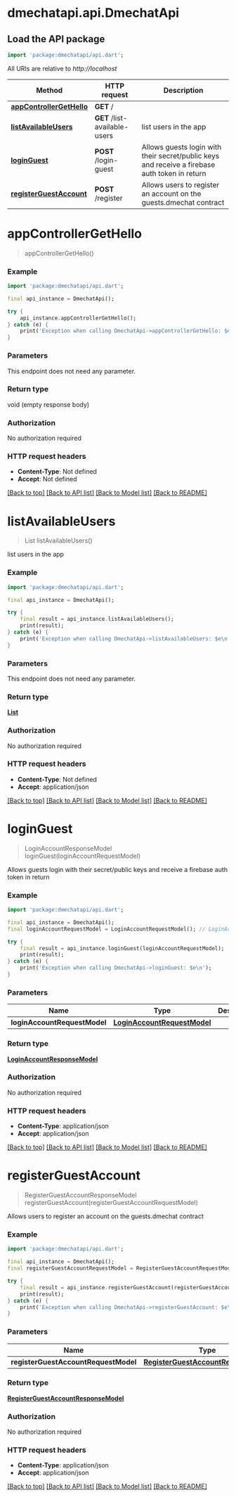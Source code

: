 # dmechatapi.api.DmechatApi

## Load the API package
```dart
import 'package:dmechatapi/api.dart';
```

All URIs are relative to *http://localhost*

Method | HTTP request | Description
------------- | ------------- | -------------
[**appControllerGetHello**](DmechatApi.md#appcontrollergethello) | **GET** / | 
[**listAvailableUsers**](DmechatApi.md#listavailableusers) | **GET** /list-available-users | list users in the app
[**loginGuest**](DmechatApi.md#loginguest) | **POST** /login-guest | Allows guests login with their secret/public keys and receive a firebase auth token in return
[**registerGuestAccount**](DmechatApi.md#registerguestaccount) | **POST** /register | Allows users to register an account on the guests.dmechat contract


# **appControllerGetHello**
> appControllerGetHello()



### Example 
```dart
import 'package:dmechatapi/api.dart';

final api_instance = DmechatApi();

try { 
    api_instance.appControllerGetHello();
} catch (e) {
    print('Exception when calling DmechatApi->appControllerGetHello: $e\n');
}
```

### Parameters
This endpoint does not need any parameter.

### Return type

void (empty response body)

### Authorization

No authorization required

### HTTP request headers

 - **Content-Type**: Not defined
 - **Accept**: Not defined

[[Back to top]](#) [[Back to API list]](../README.md#documentation-for-api-endpoints) [[Back to Model list]](../README.md#documentation-for-models) [[Back to README]](../README.md)

# **listAvailableUsers**
> List<UserModel> listAvailableUsers()

list users in the app

### Example 
```dart
import 'package:dmechatapi/api.dart';

final api_instance = DmechatApi();

try { 
    final result = api_instance.listAvailableUsers();
    print(result);
} catch (e) {
    print('Exception when calling DmechatApi->listAvailableUsers: $e\n');
}
```

### Parameters
This endpoint does not need any parameter.

### Return type

[**List<UserModel>**](UserModel.md)

### Authorization

No authorization required

### HTTP request headers

 - **Content-Type**: Not defined
 - **Accept**: application/json

[[Back to top]](#) [[Back to API list]](../README.md#documentation-for-api-endpoints) [[Back to Model list]](../README.md#documentation-for-models) [[Back to README]](../README.md)

# **loginGuest**
> LoginAccountResponseModel loginGuest(loginAccountRequestModel)

Allows guests login with their secret/public keys and receive a firebase auth token in return

### Example 
```dart
import 'package:dmechatapi/api.dart';

final api_instance = DmechatApi();
final loginAccountRequestModel = LoginAccountRequestModel(); // LoginAccountRequestModel | 

try { 
    final result = api_instance.loginGuest(loginAccountRequestModel);
    print(result);
} catch (e) {
    print('Exception when calling DmechatApi->loginGuest: $e\n');
}
```

### Parameters

Name | Type | Description  | Notes
------------- | ------------- | ------------- | -------------
 **loginAccountRequestModel** | [**LoginAccountRequestModel**](LoginAccountRequestModel.md)|  | 

### Return type

[**LoginAccountResponseModel**](LoginAccountResponseModel.md)

### Authorization

No authorization required

### HTTP request headers

 - **Content-Type**: application/json
 - **Accept**: application/json

[[Back to top]](#) [[Back to API list]](../README.md#documentation-for-api-endpoints) [[Back to Model list]](../README.md#documentation-for-models) [[Back to README]](../README.md)

# **registerGuestAccount**
> RegisterGuestAccountResponseModel registerGuestAccount(registerGuestAccountRequestModel)

Allows users to register an account on the guests.dmechat contract

### Example 
```dart
import 'package:dmechatapi/api.dart';

final api_instance = DmechatApi();
final registerGuestAccountRequestModel = RegisterGuestAccountRequestModel(); // RegisterGuestAccountRequestModel | 

try { 
    final result = api_instance.registerGuestAccount(registerGuestAccountRequestModel);
    print(result);
} catch (e) {
    print('Exception when calling DmechatApi->registerGuestAccount: $e\n');
}
```

### Parameters

Name | Type | Description  | Notes
------------- | ------------- | ------------- | -------------
 **registerGuestAccountRequestModel** | [**RegisterGuestAccountRequestModel**](RegisterGuestAccountRequestModel.md)|  | 

### Return type

[**RegisterGuestAccountResponseModel**](RegisterGuestAccountResponseModel.md)

### Authorization

No authorization required

### HTTP request headers

 - **Content-Type**: application/json
 - **Accept**: application/json

[[Back to top]](#) [[Back to API list]](../README.md#documentation-for-api-endpoints) [[Back to Model list]](../README.md#documentation-for-models) [[Back to README]](../README.md)

